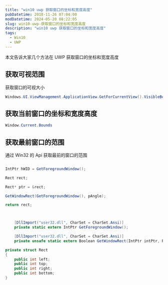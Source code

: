 ```yaml
---
title: "win10 uwp 获取窗口的坐标和宽度高度"
pubDatetime: 2018-11-26 07:04:00
modDatetime: 2024-05-20 08:22:05
slug: win10-uwp-获取窗口的坐标和宽度高度
description: "win10 uwp 获取窗口的坐标和宽度高度"
tags:
  - Win10
  - UWP
---
```





本文告诉大家几个方法在 UWP 获取窗口的坐标和宽度高度

<!--more-->


<!-- CreateTime:2018/11/26 15:04:00 -->

<!-- csdn -->

<div id="toc"></div>

## 获取可视范围

获取窗口的可视大小

```csharp
Windows.UI.ViewManagement.ApplicationView.GetForCurrentView().VisibleBounds
```

## 获取当前窗口的坐标和宽度高度

```csharp
Window.Current.Bounds
```

## 获取最前窗口的范围

通过 Win32 的 Api 获取最前的窗口的范围

```csharp

IntPtr hWID = GetForegroundWindow();

Rect rect;

Rect* ptr = &rect;

GetWindowRect(GetForegroundWindow(), pAngle);

return rect;



    [DllImport("user32.dll", CharSet = CharSet.Ansi)]
    private static extern IntPtr GetForegroundWindow();

    [DllImport("user32.dll", CharSet = CharSet.Ansi)]
    private unsafe static extern Boolean GetWindowRect(IntPtr intPtr, Rect* lpRect);

private struct Rect
{
    public int left;
    public int top;
    public int right;
    public int bottom;
}
```


